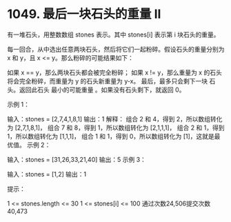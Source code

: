 # 1049. 最后一块石头的重量 II
  有一堆石头，用整数数组 stones 表示。其中 stones[i] 表示第 i 块石头的重量。
  
  每一回合，从中选出任意两块石头，然后将它们一起粉碎。假设石头的重量分别为 x 和 y，且 x <= y。那么粉碎的可能结果如下：
  
  如果 x == y，那么两块石头都会被完全粉碎；
  如果 x != y，那么重量为 x 的石头将会完全粉碎，而重量为 y 的石头新重量为 y-x。
  最后，最多只会剩下一块 石头。返回此石头 最小的可能重量 。如果没有石头剩下，就返回 0。
  
   
  
  示例 1：
  
  输入：stones = [2,7,4,1,8,1]
  输出：1
  解释：
  组合 2 和 4，得到 2，所以数组转化为 [2,7,1,8,1]，
  组合 7 和 8，得到 1，所以数组转化为 [2,1,1,1]，
  组合 2 和 1，得到 1，所以数组转化为 [1,1,1]，
  组合 1 和 1，得到 0，所以数组转化为 [1]，这就是最优值。
  示例 2：
  
  输入：stones = [31,26,33,21,40]
  输出：5
  示例 3：
  
  输入：stones = [1,2]
  输出：1
   
  
  提示：
  
  1 <= stones.length <= 30
  1 <= stones[i] <= 100
  通过次数24,506提交次数40,473